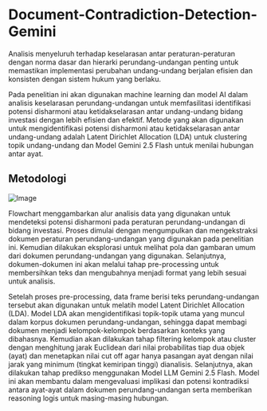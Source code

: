 # Document-Contradiction-Detection-Gemini

Analisis menyeluruh terhadap keselarasan antar peraturan-peraturan dengan norma dasar dan hierarki perundang-undangan penting untuk memastikan implementasi perubahan undang-undang berjalan efisien dan konsisten dengan sistem hukum yang berlaku.

Pada penelitian ini akan digunakan machine learning dan model AI dalam analisis keselarasan perundang-undangan untuk memfasilitasi identifikasi potensi disharmoni atau ketidakselarasan antar undang-undang bidang investasi dengan lebih efisien dan efektif. Metode yang akan digunakan untuk mengidentifikasi potensi disharmoni atau ketidakselarasan antar undang-undang adalah Latent Dirichlet Allocation (LDA) untuk clustering topik undang-undang dan Model Gemini 2.5 Flash untuk menilai hubungan antar ayat.


## Metodologi
![Image](https://github.com/user-attachments/assets/0f1f429f-bc05-4d30-991c-4c98290e78ba)

Flowchart menggambarkan alur analisis data yang digunakan untuk mendeteksi potensi disharmoni pada peraturan perundang-undangan di bidang investasi. Proses dimulai dengan mengumpulkan dan mengekstraksi dokumen peraturan perundang-undangan yang digunakan pada penelitian ini. Kemudian dilakukan eksplorasi untuk melihat pola dan gambaran umum dari dokumen perundang-undangan yang digunakan. Selanjutnya, dokumen-dokumen ini akan melalui tahap pre-processing untuk membersihkan teks dan mengubahnya menjadi format yang lebih sesuai untuk analisis.

Setelah proses pre-processing, data frame berisi teks perundang-undangan tersebut akan digunakan untuk melatih model Latent Dirichlet Allocation (LDA). Model LDA akan mengidentifikasi topik-topik utama yang muncul dalam korpus dokumen perundang-undangan, sehingga dapat membagi dokumen menjadi kelompok-kelompok berdasarkan konteks yang dibahasnya. Kemudian akan dilakukan tahap filtering kelompok atau cluster dengan menghitung jarak Euclidean dari nilai probabilitas tiap dua objek (ayat) dan menetapkan nilai cut off agar hanya pasangan ayat dengan nilai jarak yang minimum (tingkat kemiripan tinggi) dianalisis. Selanjutnya, akan dilakukan tahap predikso menggunakan Model LLM Gemini 2.5 Flash. Model ini akan membantu dalam mengevaluasi implikasi dan potensi kontradiksi antara ayat-ayat dalam dokumen perundang-undangan serta memberikan reasoning logis untuk masing-masing hubungan.
